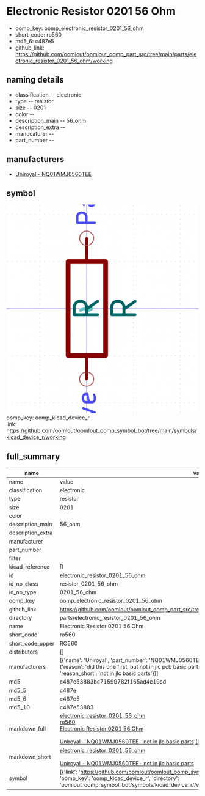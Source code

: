 # Electronic Resistor 0201 56 Ohm

  
* oomp_key: oomp_electronic_resistor_0201_56_ohm 
* short_code: ro560
* md5_6: c487e5  
* github_link: https://github.com/oomlout/oomlout_oomp_part_src/tree/main/parts/electronic_resistor_0201_56_ohm/working  
## naming details
* classification -- electronic
* type -- resistor
* size -- 0201
* color -- 
* description_main -- 56_ohm
* description_extra -- 
* manucaturer -- 
* part_number -- 


## manufacturers
* [Uniroyal - NQ01WMJ0560TEE]()  

## symbol

![](symbol/0/working/working_600.png)  
oomp_key: oomp_kicad_device_r  
link: https://github.com/oomlout/oomlout_oomp_symbol_bot/tree/main/symbols/kicad_device_r/working  


## full_summary
| name | value | 
| --- | --- | 
| name | value | 
| classification | electronic | 
| type | resistor | 
| size | 0201 | 
| color |  | 
| description_main | 56_ohm | 
| description_extra |  | 
| manufacturer |  | 
| part_number |  | 
| filter |  | 
| kicad_reference | R | 
| id | electronic_resistor_0201_56_ohm | 
| id_no_class | resistor_0201_56_ohm | 
| id_no_type | 0201_56_ohm | 
| oomp_key | oomp_electronic_resistor_0201_56_ohm | 
| github_link | https://github.com/oomlout/oomlout_oomp_part_src/tree/main/parts/electronic_resistor_0201_56_ohm/working | 
| directory | parts/electronic_resistor_0201_56_ohm | 
| name | Electronic Resistor 0201 56 Ohm | 
| short_code | ro560 | 
| short_code_upper | RO560 | 
| distributors | [] | 
| manufacturers | [{'name': 'Uniroyal', 'part_number': 'NQ01WMJ0560TEE', 'link': '', 'id': 'manufacturer_uniroyal', 'note': {'reason': 'did this one first, but not in jlc pcb basic parts and 1 percent are and they are the same price', 'reason_short': 'not in jlc basic parts'}}] | 
| md5 | c487e53883bc71599782f165ad4e19cd | 
| md5_5 | c487e | 
| md5_6 | c487e5 | 
| md5_10 | c487e53883 | 
| markdown_full | [electronic_resistor_0201_56_ohm](https://github.com/oomlout/oomlout_oomp_part_src/tree/main/parts/electronic_resistor_0201_56_ohm/working)<br>[ro560](https://github.com/oomlout/oomlout_oomp_part_src/tree/main/parts/electronic_resistor_0201_56_ohm/working)<br>[Electronic Resistor 0201 56 Ohm](https://github.com/oomlout/oomlout_oomp_part_src/tree/main/parts/electronic_resistor_0201_56_ohm/working)<br><br>[Uniroyal - NQ01WMJ0560TEE- not in jlc basic parts]() [(L)  ](https://www.lcsc.com/search?q=NQ01WMJ0560TEE)[(D)  ](https://www.digikey.com/en/products?keywords=NQ01WMJ0560TEE)[(M)  ](https://www.mouser.com/Search/Refine?Keyword=NQ01WMJ0560TEE)[(N)  ](https://www.newark.com/search?st=NQ01WMJ0560TEE)[(SZ)  ](https://so.szlcsc.com/global.html?k=NQ01WMJ0560TEE)<br> | 
| markdown_short | [electronic_resistor_0201_56_ohm](https://github.com/oomlout/oomlout_oomp_part_src/tree/main/parts/electronic_resistor_0201_56_ohm/working)<br><br>[Uniroyal - NQ01WMJ0560TEE- not in jlc basic parts]() | 
| symbol | [{'link': 'https://github.com/oomlout/oomlout_oomp_symbol_bot/tree/main/symbols/kicad_device_r', 'oomp_key': 'oomp_kicad_device_r', 'directory': 'oomlout_oomp_symbol_bot/symbols/kicad_device_r//working/working.kicad_sym'}] | 

